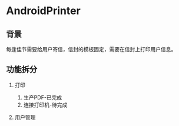 # AndroidPrinter

## 背景

每逢佳节需要给用户寄信，信封的模板固定，需要在信封上打印用户信息。

## 功能拆分

1. 打印

    1. 生产PDF-已完成
    2. 连接打印机-待完成
     
2. 用户管理


